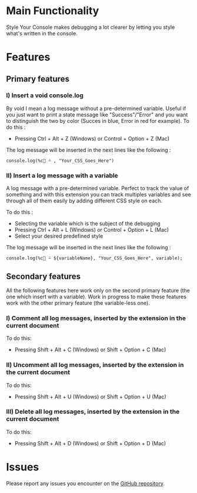 # Main Functionality
Style Your Console makes debugging a lot clearer by letting you style what's written in the console.

# Features
## Primary features

### I) Insert a void console.log
By void I mean a log message without a pre-determined variable. Useful if you just want to print a state message like "Success"/"Error" and you want to distinguish the two by color (Succes in blue, Error in red for example).
To do this :
- Pressing Ctrl + Alt + Z (Windows) or Control + Option + Z (Mac)

The log message will be inserted in the next lines like the following : 

`console.log(%c🎨 ⍨ , "Your_CSS_Goes_Here")`
### II) Insert a log message with a variable
A log message with a pre-determined variable. Perfect to track the value of something and with this extension you can track multiples variables and see through all of them easily by adding different CSS style on each.

To do this :

- Selecting the variable which is the subject of the debugging
- Pressing Ctrl + Alt + L (Windows) or Control + Option + L (Mac)
- Select your desired predefined style

The log message will be inserted in the next lines like the following : 

`console.log(%c🎨 ⍨ ${variableName}, "Your_CSS_Goes_Here", variable);`

## Secondary features
All the following features here work only on the second primary feature (the one which insert with a variable). 
Work in progress to make these features work with the other primary feature (the variable-less one).

### I) Comment all log messages, inserted by the extension in the current document
To do this:
- Pressing Shift + Alt + C (Windows) or Shift + Option + C (Mac)
### II) Uncomment all log messages, inserted by the extension in the current document
To do this:
- Pressing Shift + Alt + U (Windows) or Shift + Option + U (Mac)
### III) Delete all log messages, inserted by the extension in the current document
To do this:
- Pressing Shift + Alt + D (Windows) or Shift + Option + D (Mac)

# Issues

Please report any issues you encounter on the [GitHub repository](https://github.com/Raruto123/style-your-console-extension/issues).